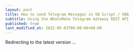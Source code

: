```yaml
---
layout: post
title: How to send Telegram Messages in VB Script / VBA
subtitle: Using the WhatsMate Telegram Gateway REST API
published: true
last_modified_at: 2022-05-03T00:00:00+08:00
---
```



<script>
    function pageRedirect() {
        window.location.replace("/2022-06-16-send-telegram-message-vba/");
    }      
    setTimeout("pageRedirect()", 1000);
</script>

Redirecting to the latest version ...
